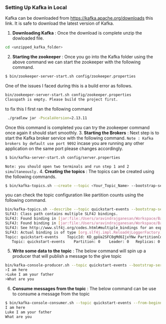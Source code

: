 ### Setting Up Kafka in Local
Kafka can be downloaded from https://kafka.apache.org/downloads this link. It is safe to download the latest version of Kafka.

1. **Downloading Kafka** : Once the download is complete unzip the dowloaded file.
```bash
cd <unzipped_kafka_folder>
```
2. **Starting the zookeeper** : Once you go into the Kafka folder using the above command we can start the zookeeper with the following command.

```bash
$ bin/zookeeper-server-start.sh config/zookeeper.properties
```

One of the issues I faced during this is a build error as follows.
```bash
bin/zookeeper-server-start.sh config/zookeeper.properties
Classpath is empty. Please build the project first.
```
to fix this I first ran the following command
```bash
 ./gradlew jar -PscalaVersion=2.13.11
```
Once this command is completed you can try the zookeeper command once again it should start smoothly.
3. **Starting the Brokers** : Next step is to start the Kafka broker service with the following command. `Note : Kafka brokers by default use port 9092` incase you are running any other application on the same port please changes accordingly.

```bash
$ bin/kafka-server-start.sh config/server.properties
```
`Note: you should open two terminals and run step 1 and 2 simultaneously.`
4. **Creating the topics** : The topics can be created using the following commands.
```bash
$ bin/kafka-topics.sh --create --topic <Your_Topic_Name> --bootstrap-server localhost:9092
```
you can check the topic configuration like partition counts using the following command.
 ```bash
 bin/kafka-topics.sh --describe --topic quickstart-events --bootstrap-server localhost:9092
SLF4J: Class path contains multiple SLF4J bindings.
SLF4J: Found binding in [jar:file:/Users/aravindrajganesan/Workspace/BackendDevelopment/kafka-3.6.1-src/tools/build/dependant-libs-2.13.11/slf4j-reload4j-1.7.36.jar!/org/slf4j/impl/StaticLoggerBinder.class]
SLF4J: Found binding in [jar:file:/Users/aravindrajganesan/Workspace/BackendDevelopment/kafka-3.6.1-src/trogdor/build/dependant-libs-2.13.11/slf4j-reload4j-1.7.36.jar!/org/slf4j/impl/StaticLoggerBinder.class]
SLF4J: See http://www.slf4j.org/codes.html#multiple_bindings for an explanation.
SLF4J: Actual binding is of type [org.slf4j.impl.Reload4jLoggerFactory]
Topic: quickstart-events	TopicId: KD_gpUa2SFC0gMd6IjxYNw	PartitionCount: 1	ReplicationFactor: 1	Configs:
	Topic: quickstart-events	Partition: 0	Leader: 0	Replicas: 0	Isr: 0
```
5. **Write some data to the topic** : The below command will spin up a producer that will publish a message to the give topic
```bash
bin/kafka-console-producer.sh --topic quickstart-events --bootstrap-server localhost:9092
>I am here
>Luke I am your father
>What are you
```
6. **Consume messages from the topic** : The below command can be use to consume a message from the topic
```bash
$ bin/kafka-console-consumer.sh --topic quickstart-events --from-beginning --bootstrap-server localhost:9092
I am here
Luke I am your father
What are you
```
